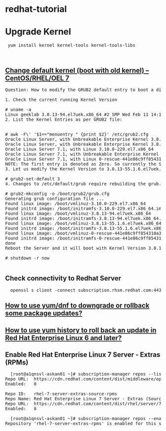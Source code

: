 # redhat-tutorial
<h1> Upgrade Kernel </h1>
<pre> yum install kernel kernel-tools kernel-tools-libs </pre><br>
<h2><a href="https://www.thegeekdiary.com/centos-rhel-7-change-default-kernel-boot-with-old-kernel/">Change default kernel (boot with old kernel) – CentOS/RHEL/OEL 7</a></h2>

<pre>
Question: How to modify the GRUB2 default entry to boot a different Kernel version?

1. Check the current running Kernel Version

# uname -a
Linux geeklab 3.8.13-94.el7uek.x86_64 #2 SMP Wed Feb 11 14:18:22 PST 2015 x86_64 x86_64 x86_64 GNU/Linux
2. List the Kernel Entries as per GRUB2 file:


# awk -F\' '$1=="menuentry " {print $2}' /etc/grub2.cfg
Oracle Linux Server, with Unbreakable Enterprise Kernel 3.8.13-94.el7uek.x86_64
Oracle Linux Server, with Unbreakable Enterprise Kernel 3.8.13-94.el7uek.x86_64 with debugging
Oracle Linux Server 7.1, with Linux 3.10.0-229.el7.x86_64
Oracle Linux Server 7.1, with Unbreakable Enterprise Kernel 3.8.13-55.1.6.el7uek.x86_64
Oracle Linux Server 7.1, with Linux 0-rescue-441e86c9ff854310a306bd33e56aae2b
NOTE: The first entry is denoted as Zero. So currently the Server is booted to 0th entry as per the above `uname -a` command output.
3. Let us modify the Kernel Version to 3.8.13-55.1.6.el7uek.x86_64 which is at line number 4 but denoted as entry 3.

# grub2-set-default 3
4. Changes to /etc/default/grub require rebuilding the grub.cfg file as follows:

# grub2-mkconfig -o /boot/grub2/grub.cfg
Generating grub configuration file ...
Found linux image: /boot/vmlinuz-3.10.0-229.el7.x86_64
Found initrd image: /boot/initramfs-3.10.0-229.el7.x86_64.img
Found linux image: /boot/vmlinuz-3.8.13-94.el7uek.x86_64
Found initrd image: /boot/initramfs-3.8.13-94.el7uek.x86_64.img
Found linux image: /boot/vmlinuz-3.8.13-55.1.6.el7uek.x86_64
Found initrd image: /boot/initramfs-3.8.13-55.1.6.el7uek.x86_64.img
Found linux image: /boot/vmlinuz-0-rescue-441e86c9ff854310a306bd33e56aae2b
Found initrd image: /boot/initramfs-0-rescue-441e86c9ff854310a306bd33e56aae2b.img
done
Reboot the Server and it will boot with Kernel Version 3.8.13-55.1.6.el7uek.x86_64.

# shutdown -r now

</pre>
<p>
  <h2>Check connectivity to Redhat Server</h2>
  <pre>
  openssl s_client -connect subscription.rhsm.redhat.com:443 &lt;/dev/null 2&gt;/dev/null | openssl x509 -text
</pre>
<h2><a href="https://access.redhat.com/solutions/29617">How to use yum/dnf to downgrade or rollback some package updates?</a></h2>
</p>
<p>
  <h2><a href="https://access.redhat.com/solutions/64069">How to use yum history to roll back an update in Red Hat Enterprise Linux 6 and later?</a></h2>
</p>  
<h2>
  Enable Red Hat Enterprise Linux 7 Server - Extras (RPMs)
</h2>

<pre>
  [root@a1qnsvl-askan01 ~]# subscription-manager repos --list | grep -i extras -A3 -B3
Repo URL:  https://cdn.redhat.com/content/dist/middleware/openjdk/1.0/x86_64/os
Enabled:   0

Repo ID:   rhel-7-server-extras-source-rpms
Repo Name: Red Hat Enterprise Linux 7 Server - Extras (Source RPMs)
Repo URL:  https://cdn.redhat.com/content/dist/rhel/server/7/7Server/$basearch/extras/source/SRPMS
Enabled:   0

  [root@a1qnsvl-askan01 ~]# subscription-manager repos --enable rhel-7-server-extras-rpms
Repository 'rhel-7-server-extras-rpms' is enabled for this system.
</pre>
